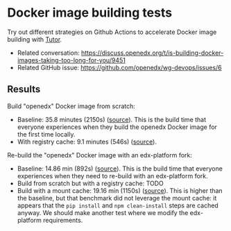 # Docker image building tests

Try out different strategies on Github Actions to accelerate Docker image building with [Tutor](https://docs.tutor.overhang.io/).

* Related conversation: https://discuss.openedx.org/t/is-building-docker-images-taking-too-long-for-you/9451
* Related GitHub issue: https://github.com/openedx/wg-devops/issues/6

## Results

Build "openedx" Docker image from scratch:

* Baseline: 35.8 minutes (2150s) ([source](https://github.com/overhangio/test-docker-build/actions/runs/4447024271/jobs/7847560759)). This is the build time that everyone experiences when they build the openedx Docker image for the first time locally.
* With registry cache: 9.1 minutes (546s) ([source](https://github.com/overhangio/test-docker-build/actions/runs/4447024271/jobs/7847560948)).

Re-build the "openedx" Docker image with an edx-platform fork:

* Baseline: 14.86 min (892s) ([source](https://github.com/overhangio/test-docker-build/actions/runs/4691689809/jobs/8316474039)). This is the build time that everyone experiences when they need to re-build with an edx-platform fork.
* Build from scratch but with a registry cache: TODO
* Build with a mount cache: 19.16 min (1150s) ([source](https://github.com/overhangio/test-docker-build/actions/runs/4691689809/jobs/8316473640)). This is higher than the baseline, but that benchmark did not leverage the mount cache: it appears that the `pip install` and `npm clean-install` steps are cached anyway. We should make another test where we modify the edx-platform requirements.
